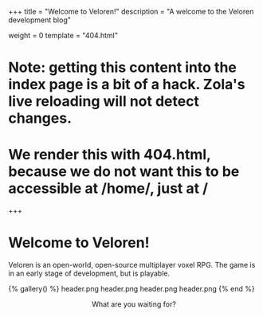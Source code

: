 +++
title = "Welcome to Veloren!"
description = "A welcome to the Veloren development blog"

weight = 0
template = "404.html"
# Note: getting this content into the index page is a bit of a hack. Zola's live reloading will not detect changes.
# We render this with 404.html, because we do not want this to be accessible at /home/, just at /
+++

# Welcome to Veloren!

Veloren is an open-world, open-source multiplayer voxel RPG. The game is in an early stage of development, but is playable.

{% gallery() %}
header.png
header.png
header.png
header.png
{% end %}

<p style="text-align: center; margin-top: 1em;">What are you waiting for?</p>